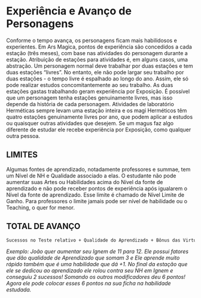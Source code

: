 # Experiência e Avanço de Personagens

Conforme o tempo avança, os personagens ficam mais habilidosos e experientes. Em Ars Magica, pontos de experiência são concedidos a cada estação (três meses), com base nas atividades do personagem durante a estação. Atribuição de estações para atividades é, em alguns casos, uma abstração. Um personagem normal deve trabalhar por duas estações e tem duas estações “livres”. No entanto, ele não pode largar seu trabalho por duas estações - o tempo livre é espalhado ao longo do ano. Assim, ele só pode realizar estudos concomitantemente ao seu trabalho. As duas estações gastas trabalhando geram experiência por Exposição. É possível que um personagem tenha estações genuinamente livres, mas isso depende da história de cada personagem. Atividades de laboratório Herméticas sempre levam uma estação inteira e os magi Herméticos têm quatro estações genuinamente livres por ano, que podem aplicar a estudos ou quaisquer outras atividades que desejem. Se um magus faz algo diferente de estudar ele recebe experiência por Exposição, como qualquer outra pessoa.

## LIMITES
Algumas fontes de aprendizado, notadamente professores e summae, tem um Nível de NH e Qualidade associado a elas. O estudante não pode aumentar suas Artes ou Habilidades acima do Nível da fonte de aprendizado e não pode receber pontos de experiência após igualarem o Nível da fonte de aprendizado. Esse limite é chamado de Nível Limite de Ganho. Para professores o limite jamais pode ser nível de habilidade ou o Teaching, o quer for menor.

## TOTAL DE AVANÇO
```diff
Sucessos no Teste relativo + Qualidade do Aprendizado + Bônus das Virtudes – Penalidade dos Defeitos
```
*Exemplo: João quer aumentar seu Ignem de 11 para 12. Ele possui fatores que dão qualidade de Aprendizado que somam 3 e Ele aprende muito rápido também que é uma habilidade que dá +1. No final da estação que ele se dedicou ao aprendizado ele rolou contra seu NH em Ignem e conseguiu 2 sucessos! Somando os outros modificadores deu 6 pontos! Agora ele pode colocar esses 6 pontos na sua ficha na habilidade estudada.*

